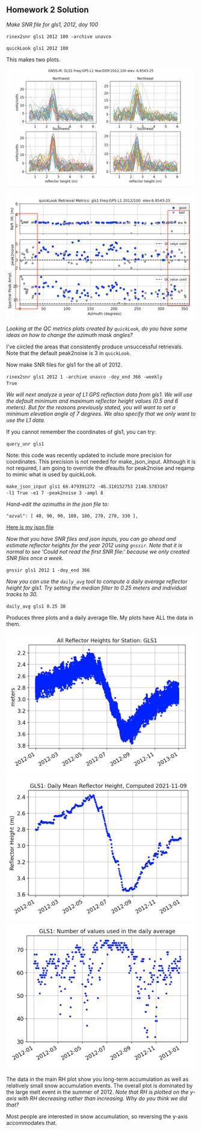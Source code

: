 ## Homework 2 Solution

*Make SNR file for gls1, 2012, doy 100*

<code>rinex2snr gls1 2012 100 -archive unavco </code>

<code>quickLook gls1 2012 100</code>

This makes two plots.  

<img src=hw2_period.png width=500/>
<P>
<img src=hw2_summary.png width=500/>


*Looking at the QC metrics plots created by <code>quickLook</code>, do you have some ideas on how to change the azimuth mask angles?*

I've circled the areas that consistently produce unsuccessful retrievals.  Note that the default peak2noise is 3 in <code>quickLook</code>.

Now make SNR files for gls1 for the all of 2012. 

<code>rinex2snr gls1 2012 1 -archive unavco -doy_end 366 -weekly True</code>

*We will next analyze a year of L1 GPS reflection data from gls1. We will use the default minimum and maximum 
reflector height values (0.5 and 6 meters). But for the reasons previously stated, you will want to 
set a minimum elevation angle of 7 degrees. We also specify that we only want to use the L1 data.*

If you cannot remember the coordinates of gls1, you can try:

<code>query_unr gls1</code>

Note: this code was recently updated to include more precision for coordinates. This precision is not needed for make_json_input.
Although it is not required, I am going to override the dfeaults for peak2noise and reqamp to mimic what is used by quickLook.

<code>make_json_input gls1 66.479391272 -46.310152753 2148.5783167 -l1 True -e1 7 -peak2noise 3 -ampl 8 </code>

*Hand-edit the azimuths in the json file to:*

```
"azval": [ 40, 90, 90, 180, 180, 270, 270, 330 ],
```

[Here is my json file](gls1.json)
    
*Now that you have SNR files and json inputs, you can go ahead and estimate reflector heights for the year 2012 using <code>gnssir</code>.
Note that it is normal to see 'Could not read the first SNR file:' because we only created SNR files once a week.*

<code>gnssir gls1 2012 1 -doy_end 366</code>

*Now you can use the <code>daily_avg</code> tool to compute a daily average reflector height for gls1. 
Try setting the median filter to 0.25 meters and individual tracks to 30.*

<code>daily_avg gls1 0.25 30</code>

Produces three plots and a daily average file.  My plots have ALL the data in them.

<img src=gls1-av.png width=500/>

<img src=gls1-av2.png width=500/>

<img src=gls1-av3.png width=500/>

The data in the main RH plot show you long-term accumulation as well as relatively small snow 
accumulation events. The overall plot is dominated by the large melt event in the summer of 2012.
*Note that RH is plotted on the y-axis with RH decreasing rather than increasing. Why do you think we did that?*

Most people are interested in snow accumulation, so reversing the y-axis accommodates that.

